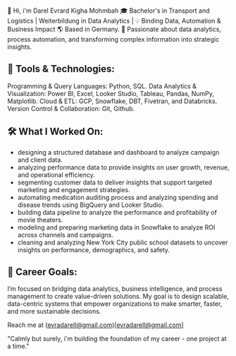 
👋 Hi, i'm Darel Evrard Kigha Mohmbah
🎓 Bachelor's in Transport and Logistics | Weiterbildung in Data Analytics | 💡 Binding Data, Automation & Business Impact
🌎 Based in Germany.
🚀 Passionate about data analytics, process automation, and transforming complex information into strategic insights.

## 🔧 Tools & Technologies:

Programming & Query Languages: Python, SQL.
Data Analytics & Visualization: Power BI, Excel, Looker Studio, Tableau, Pandas, NumPy, Matplotlib.
Cloud & ETL: GCP, Snowflake, DBT, Fivetran, and Databricks.
Version Control & Collaboration: Git, Github.

## 🛠️ What I Worked On:
- designing a structured database and dashboard to analyze campaign and client data.
- analyzing performance data to provide insights on user growth, revenue, and operational efficiency.
- segmenting customer data to deliver insights that support targeted marketing and engagement strategies.
- automating medication auditing process and analyzing spending and disease trends using BigQuery and Looker Studio.
- building data pipeline to analyze the performance and profitability of movie theaters.
- modeling and preparing marketing data in Snowflake to analyze ROI across channels and campaigns.
- cleaning and analyzing New York City public school datasets to uncover insights on performance, demographics, and safety.

## 🎯 Career Goals:

I’m focused on bridging data analytics, business intelligence, and process management to create value-driven solutions.
My goal is to design scalable, data-centric systems that empower organizations to make smarter, faster, and more sustainable decisions.

Reach me at (evradarell@gmail.com)[evradarell@gmail.com]

"Calmly but surely, i'm building the foundation of my career - one project at a time."

    
